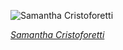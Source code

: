 
![Samantha Cristoforetti](https://upload.wikimedia.org/wikipedia/commons/thumb/1/1b/Samantha_Cristoforetti_official_portrait_in_an_EMU_spacesuit.jpg/525px-Samantha_Cristoforetti_official_portrait_in_an_EMU_spacesuit.jpg)

*[Samantha Cristoforetti](https://wikipedia.org/wiki/File:Samantha_Cristoforetti_official_portrait_in_an_EMU_spacesuit.jpg)*
